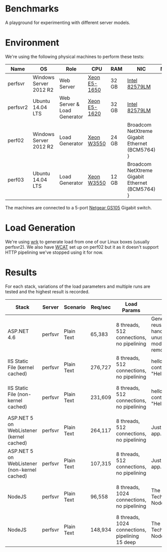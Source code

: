 # Benchmarks
A playground for experimenting with different server models.

# Environment
We're using the following physical machines to perform these tests:

| Name | OS | Role | CPU | RAM | NIC | Notes |
| ---- | --- | ---- | --- | --- | --- | ----- |
| perfsvr | Windows Server 2012 R2 | Web Server | [Xeon E5-1650](http://ark.intel.com/products/64601/Intel-Xeon-Processor-E5-1650-12M-Cache-3_20-GHz-0_0-GTs-Intel-QPI) | 32 GB | [Intel 82579LM](http://www.intel.com/content/www/us/en/embedded/products/networking/82579-gigabit-ethernet-connection-family.html) |  |
| perfsvr2 | Ubuntu 14.04 LTS | Web Server & Load Generator | [Xeon E5-1620](http://ark.intel.com/products/64621/Intel-Xeon-Processor-E5-1620-10M-Cache-3_60-GHz-0_0-GTs-Intel-QPI) | 32 GB | [Intel 82579LM](http://www.intel.com/content/www/us/en/embedded/products/networking/82579-gigabit-ethernet-connection-family.html) |  |
| perf02 | Windows Server 2012 R2 | Load Generator | [Xeon W3550](http://ark.intel.com/products/39720/Intel-Xeon-Processor-W3550-8M-Cache-3_06-GHz-4_80-GTs-Intel-QPI) | 24 GB | Broadcom NetXtreme Gigabit Ethernet (BCM5764) } |  |
| perf03 | Ubuntu 14.04 LTS | Load Generator | [Xeon W3550](http://ark.intel.com/products/39720/Intel-Xeon-Processor-W3550-8M-Cache-3_06-GHz-4_80-GTs-Intel-QPI) | 12 GB | Broadcom NetXtreme Gigabit Ethernet (BCM5764) } |  |

The machines are connected to a 5-port [Netgear GS105](http://www.netgear.com/business/products/switches/unmanaged/GS105.aspx) Gigabit switch.

# Load Generation
We're using [wrk](https://github.com/wg/wrk) to generate load from one of our Linux boxes (usually perfsvr2). We also have [WCAT](http://www.iis.net/downloads/community/2007/05/wcat-63-(x64)) set up on perf02 but it as it doesn't support HTTP pipelining we've stopped using it for now.

# Results
For each stack, variations of the load parameters and multiple runs are tested and the highest result is recorded.

| Stack | Server | Scenario | Req/sec | Load Params | Impl | Observations |
| ----- | --- | -------- | -------- | ---------- | ---- | ------------ |
| ASP.NET 4.6 | perfsvr | Plain Text | 65,383 | 8 threads, 512 connections, no pipelining | Generic reusable handler, unused IIS modules removed | CPU is 100%, almost exclusively in user mode |
| IIS Static File (kernel cached) | perfsvr | Plain Text | 276,727 | 8 threads, 512 connections, no pipelining | hello.html containing "HelloWorld" | CPU is 36%, almost exclusively in kernel mode |
| IIS Static File (non-kernel cached) | perfsvr | Plain Text | 231,609 | 8 threads, 512 connections, no pipelining | hello.html containing "HelloWorld" | CPU is 100%, almost exclusively in user mode |
| ASP.NET 5 on WebListener (kernel cached) | perfsvr | Plain Text | 264,117 | 8 threads, 512 connections, no pipelining | Just app.Run() | CPU is 36%, almost exclusively in kernel mode |
| ASP.NET 5 on WebListener (non-kernel cached) | perfsvr | Plain Text | 107,315 | 8 threads, 512 connections, no pipelining | Just app.Run() | CPU is 100%, mostly in user mode |
| NodeJS | perfsvr | Plain Text | 96,558 | 8 threads, 1024 connections, no pipelining | The actual Techempower NodeJS app | CPU is 100%, almost exclusively in user mode |
| NodeJS | perfsvr | Plain Text | 148,934 | 8 threads, 1024 connections, pipelining 15 deep | The actual Techempower NodeJS app | CPU is 100%, almost exclusively in user mode |
